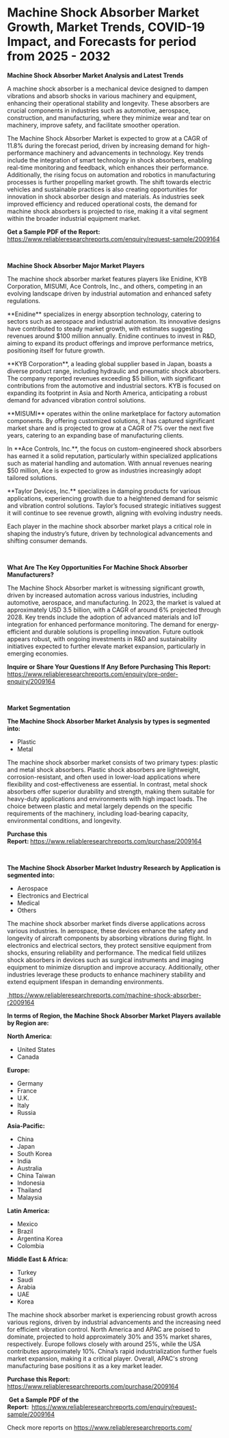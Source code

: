 <p><h1>Machine Shock Absorber Market Growth, Market Trends, COVID-19 Impact, and Forecasts for period from 2025 - 2032</h1></p><p><strong>Machine Shock Absorber Market Analysis and Latest Trends</strong></p>
<p><p>A machine shock absorber is a mechanical device designed to dampen vibrations and absorb shocks in various machinery and equipment, enhancing their operational stability and longevity. These absorbers are crucial components in industries such as automotive, aerospace, construction, and manufacturing, where they minimize wear and tear on machinery, improve safety, and facilitate smoother operation.</p><p>The Machine Shock Absorber Market is expected to grow at a CAGR of 11.8% during the forecast period, driven by increasing demand for high-performance machinery and advancements in technology. Key trends include the integration of smart technology in shock absorbers, enabling real-time monitoring and feedback, which enhances their performance. Additionally, the rising focus on automation and robotics in manufacturing processes is further propelling market growth. The shift towards electric vehicles and sustainable practices is also creating opportunities for innovation in shock absorber design and materials. As industries seek improved efficiency and reduced operational costs, the demand for machine shock absorbers is projected to rise, making it a vital segment within the broader industrial equipment market.</p></p>
<p><strong>Get a Sample PDF of the Report:&nbsp;</strong> <a href="https://www.reliableresearchreports.com/enquiry/request-sample/2009164?utm_campaign=2479&utm_medium=2&utm_source=Github&utm_content=ia&utm_term=20022025&utm_id=machine-shock-absorber">https://www.reliableresearchreports.com/enquiry/request-sample/2009164</a></p>
<p>&nbsp;</p>
<p><strong>Machine Shock Absorber Major Market Players</strong></p>
<p><p>The machine shock absorber market features players like Enidine, KYB Corporation, MISUMI, Ace Controls, Inc., and others, competing in an evolving landscape driven by industrial automation and enhanced safety regulations.</p><p>**Enidine** specializes in energy absorption technology, catering to sectors such as aerospace and industrial automation. Its innovative designs have contributed to steady market growth, with estimates suggesting revenues around $100 million annually. Enidine continues to invest in R&D, aiming to expand its product offerings and improve performance metrics, positioning itself for future growth.</p><p>**KYB Corporation**, a leading global supplier based in Japan, boasts a diverse product range, including hydraulic and pneumatic shock absorbers. The company reported revenues exceeding $5 billion, with significant contributions from the automotive and industrial sectors. KYB is focused on expanding its footprint in Asia and North America, anticipating a robust demand for advanced vibration control solutions.</p><p>**MISUMI** operates within the online marketplace for factory automation components. By offering customized solutions, it has captured significant market share and is projected to grow at a CAGR of 7% over the next five years, catering to an expanding base of manufacturing clients.</p><p>In **Ace Controls, Inc.**, the focus on custom-engineered shock absorbers has earned it a solid reputation, particularly within specialized applications such as material handling and automation. With annual revenues nearing $50 million, Ace is expected to grow as industries increasingly adopt tailored solutions.</p><p>**Taylor Devices, Inc.** specializes in damping products for various applications, experiencing growth due to a heightened demand for seismic and vibration control solutions. Taylor’s focused strategic initiatives suggest it will continue to see revenue growth, aligning with evolving industry needs.</p><p>Each player in the machine shock absorber market plays a critical role in shaping the industry’s future, driven by technological advancements and shifting consumer demands.</p></p>
<p>&nbsp;</p>
<p><strong>What Are The Key Opportunities For Machine Shock Absorber Manufacturers?</strong></p>
<p><p>The Machine Shock Absorber market is witnessing significant growth, driven by increased automation across various industries, including automotive, aerospace, and manufacturing. In 2023, the market is valued at approximately USD 3.5 billion, with a CAGR of around 6% projected through 2028. Key trends include the adoption of advanced materials and IoT integration for enhanced performance monitoring. The demand for energy-efficient and durable solutions is propelling innovation. Future outlook appears robust, with ongoing investments in R&D and sustainability initiatives expected to further elevate market expansion, particularly in emerging economies.</p></p>
<p><strong>Inquire or Share Your Questions If Any Before Purchasing This Report:</strong> <a href="https://www.reliableresearchreports.com/enquiry/pre-order-enquiry/2009164?utm_campaign=2479&utm_medium=2&utm_source=Github&utm_content=ia&utm_term=20022025&utm_id=machine-shock-absorber">https://www.reliableresearchreports.com/enquiry/pre-order-enquiry/2009164</a></p>
<p>&nbsp;</p>
<p><strong>Market Segmentation</strong></p>
<p><strong>The Machine Shock Absorber Market Analysis by types is segmented into:</strong></p>
<p><ul><li>Plastic</li><li>Metal</li></ul></p>
<p><p>The machine shock absorber market consists of two primary types: plastic and metal shock absorbers. Plastic shock absorbers are lightweight, corrosion-resistant, and often used in lower-load applications where flexibility and cost-effectiveness are essential. In contrast, metal shock absorbers offer superior durability and strength, making them suitable for heavy-duty applications and environments with high impact loads. The choice between plastic and metal largely depends on the specific requirements of the machinery, including load-bearing capacity, environmental conditions, and longevity.</p></p>
<p><strong>Purchase this Report:&nbsp;</strong><a href="https://www.reliableresearchreports.com/purchase/2009164?utm_campaign=2479&utm_medium=2&utm_source=Github&utm_content=ia&utm_term=20022025&utm_id=machine-shock-absorber">https://www.reliableresearchreports.com/purchase/2009164</a></p>
<p>&nbsp;</p>
<p><strong>The Machine Shock Absorber Market Industry Research by Application is segmented into:</strong></p>
<p><ul><li>Aerospace</li><li>Electronics and Electrical</li><li>Medical</li><li>Others</li></ul></p>
<p><p>The machine shock absorber market finds diverse applications across various industries. In aerospace, these devices enhance the safety and longevity of aircraft components by absorbing vibrations during flight. In electronics and electrical sectors, they protect sensitive equipment from shocks, ensuring reliability and performance. The medical field utilizes shock absorbers in devices such as surgical instruments and imaging equipment to minimize disruption and improve accuracy. Additionally, other industries leverage these products to enhance machinery stability and extend equipment lifespan in demanding environments.</p></p>
<p><a href="https://www.reliableresearchreports.com/machine-shock-absorber-r2009164?utm_campaign=2479&utm_medium=2&utm_source=Github&utm_content=ia&utm_term=20022025&utm_id=machine-shock-absorber">&nbsp;https://www.reliableresearchreports.com/machine-shock-absorber-r2009164</a></p>
<p><strong>In terms of Region, the Machine Shock Absorber Market Players available by Region are:</strong></p>
<p>
    <p> <strong> North America: </strong>
        <ul>
            <li>United States</li>
            <li>Canada</li>
        </ul>
        </p> 
    <p> <strong> Europe: </strong>
        <ul>
            <li>Germany</li>
            <li>France</li>
            <li>U.K.</li>
            <li>Italy</li>
            <li>Russia</li>
        </ul>
        </p> 
    <p> <strong> Asia-Pacific: </strong>
        <ul>
            <li>China</li>
            <li>Japan</li>
            <li>South Korea</li>
            <li>India</li>
            <li>Australia</li>
            <li>China Taiwan</li>
            <li>Indonesia</li>
            <li>Thailand</li>
            <li>Malaysia</li>
        </ul>
        </p> 
    <p> <strong> Latin America: </strong>
        <ul>
            <li>Mexico</li>
            <li>Brazil</li>
            <li>Argentina Korea</li>
            <li>Colombia</li>
        </ul>
        </p> 
    <p> <strong> Middle East & Africa: </strong>
        <ul>
            <li>Turkey</li>
            <li>Saudi</li>
            <li>Arabia</li>
            <li>UAE</li>
            <li>Korea</li>
        </ul>
    </p>
    </p>
<p><p>The machine shock absorber market is experiencing robust growth across various regions, driven by industrial advancements and the increasing need for efficient vibration control. North America and APAC are poised to dominate, projected to hold approximately 30% and 35% market shares, respectively. Europe follows closely with around 25%, while the USA contributes approximately 10%. China’s rapid industrialization further fuels market expansion, making it a critical player. Overall, APAC's strong manufacturing base positions it as a key market leader.</p></p>
<p><strong>Purchase this Report: </strong><a href="https://www.reliableresearchreports.com/purchase/2009164?utm_campaign=2479&utm_medium=2&utm_source=Github&utm_content=ia&utm_term=20022025&utm_id=machine-shock-absorber">https://www.reliableresearchreports.com/purchase/2009164</a></p>
<p>&nbsp;<strong>Get a Sample PDF of the Report:&nbsp;&nbsp;</strong><a href="https://www.reliableresearchreports.com/enquiry/request-sample/2009164?utm_campaign=2479&utm_medium=2&utm_source=Github&utm_content=ia&utm_term=20022025&utm_id=machine-shock-absorber">https://www.reliableresearchreports.com/enquiry/request-sample/2009164</a></p>
<p><strong></strong></p>
<p>Check more reports on <a href="https://www.reliableresearchreports.com/?utm_campaign=2479&utm_medium=2&utm_source=Github&utm_content=ia&utm_term=20022025&utm_id=machine-shock-absorber">https://www.reliableresearchreports.com/</a></p>